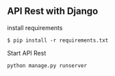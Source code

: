 ## API Rest with Django

install requirements

```
$ pip install -r requirements.txt
```

Start API Rest
```
python manage.py runserver
```